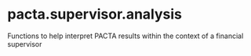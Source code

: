 # pacta.supervisor.analysis
Functions to help interpret PACTA results within the context of a financial supervisor
